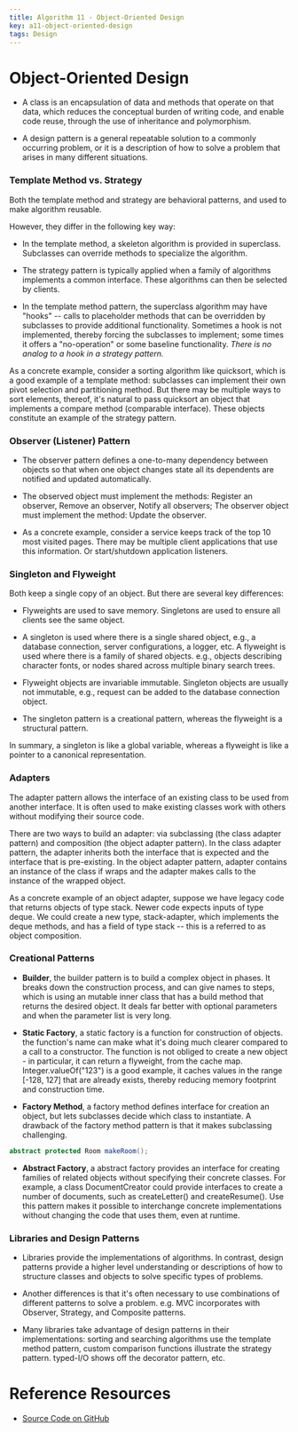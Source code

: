 ```yaml
---
title: Algorithm 11 - Object-Oriented Design
key: a11-object-oriented-design
tags: Design
---
```


# Object-Oriented Design

- A class is an encapsulation of data and methods that operate on that data, which reduces the conceptual burden of writing code, and enable code reuse, through the use of inheritance and polymorphism.

- A design pattern is a general repeatable solution to a commonly occurring problem, or it is a description of how to solve a problem that arises in many different situations.

<!--more-->

### Template Method vs. Strategy

Both the template method and strategy are behavioral patterns, and used to make algorithm reusable.

However, they differ in the following key way:

- In the template method, a skeleton algorithm is provided in superclass. Subclasses can override methods to specialize the algorithm.

- The strategy pattern is typically applied when a family of algorithms implements a common interface. These algorithms can then be selected by clients.

- In the template method pattern, the superclass algorithm may have "hooks" -- calls to placeholder methods that can be overridden by subclasses to provide additional functionality. Sometimes a hook is not implemented, thereby forcing the subclasses to implement; some times it offers a "no-operation" or some baseline functionality. _There is no analog to a hook in a strategy pattern._

As a concrete example, consider a sorting algorithm like quicksort, which is a good example of a template method: subclasses can implement their own pivot selection and partitioning method. But there may be multiple ways to sort elements, thereof, it's natural to pass quicksort an object that implements a compare method (comparable interface). These objects constitute an example of the strategy pattern.

### Observer (Listener) Pattern

- The observer pattern defines a one-to-many dependency between objects so that when one object changes state all its dependents are notified and updated automatically.

- The observed object must implement the methods: Register an observer, Remove an observer, Notify all observers; The observer object must implement the method: Update the observer.

- As a concrete example, consider a service keeps track of the top 10 most visited pages. There may be multiple client applications that use this information. Or start/shutdown application listeners.

### Singleton and Flyweight

Both keep a single copy of an object. But there are several key differences:

- Flyweights are used to save memory. Singletons are used to ensure all clients see the same object.

- A singleton is used where there is a single shared object, e.g., a database connection, server configurations, a logger, etc. A flyweight is used where there is a family of shared objects. e.g., objects describing character fonts, or nodes shared across multiple binary search trees.

- Flyweight objects are invariable immutable. Singleton objects are usually not immutable, e.g., request can be added to the database connection object.

- The singleton pattern is a creational pattern, whereas the flyweight is a structural pattern.

In summary, a singleton is like a global variable, whereas a flyweight is like a pointer to a canonical representation.

### Adapters

The adapter pattern allows the interface of an existing class to be used from another interface. It is often used to make existing classes work with others without modifying their source code.

There are two ways to build an adapter: via subclassing (the class adapter pattern) and composition (the object adapter pattern). In the class adapter pattern, the adapter inherits both the interface that is expected and the interface that is pre-existing. In the object adapter pattern, adapter contains an instance of the class if wraps and the adapter makes calls to the instance of the wrapped object.

As a concrete example of an object adapter, suppose we have legacy code that returns objects of type stack. Newer code expects inputs of type deque. We could create a new type, stack-adapter, which implements the deque methods, and has a field of type stack -- this is a referred to as object composition.

### Creational Patterns

- **Builder**, the builder pattern is to build a complex object in phases. It breaks down the construction process, and can give names to steps, which is using an mutable inner class that has a build method that returns the desired object. It deals far better with optional parameters and when the parameter list is very long.

- **Static Factory**, a static factory is a function for construction of objects. the function's name can make what it's doing much clearer compared to a call to a constructor. The function is not obliged to create a new object - in particular, it can return a flyweight, from the cache map. Integer.valueOf("123") is a good example, it caches values in the range [-128, 127] that are already exists, thereby reducing memory footprint and construction time.

- **Factory Method**, a factory method defines interface for creation an object, but lets subclasses decide which class to instantiate. A drawback of the factory method pattern is that it makes subclassing challenging.

```java
abstract protected Room makeRoom();
```

- **Abstract Factory**, a abstract factory provides an interface for creating families of related objects without specifying their concrete classes. For example, a class DocumentCreator could provide interfaces to create a number of documents, such as createLetter() and createResume(). Use this pattern makes it possible to interchange concrete implementations without changing the code that uses them, even at runtime.

### Libraries and Design Patterns

- Libraries provide the implementations of algorithms. In contrast, design patterns provide a higher level understanding or descriptions of how to structure classes and objects to solve specific types of problems.

- Another differences is that it's often necessary to use combinations of different patterns to solve a problem. e.g. MVC incorporates with Observer, Strategy, and Composite patterns.

- Many libraries take advantage of design patterns in their implementations: sorting and searching algorithms use the template method pattern, custom comparison functions illustrate the strategy pattern. typed-I/O shows off the decorator pattern, etc.

# Reference Resources
- [Source Code on GitHub](https://github.com/codebycase/algorithms-java/tree/master/src/main/java/a12_object_oriented_design)
